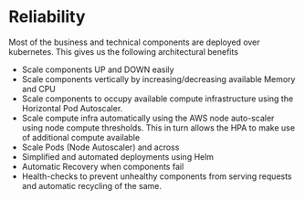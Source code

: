 # Reliability

Most of the business and technical components are deployed over kubernetes.
This gives us the following architectural benefits

 - Scale components UP and DOWN easily
 - Scale components vertically by increasing/decreasing available Memory and CPU
 - Scale components to occupy available compute infrastructure using the Horizontal Pod Autoscaler.
 - Scale compute infra automatically using the AWS node auto-scaler using node compute thresholds. This in turn allows the HPA to make use of additional compute available
 - Scale Pods (Node Autoscaler) and across 
 - Simplified and automated deployments using Helm
 - Automatic Recovery when components fail
 - Health-checks to prevent unhealthy components from serving requests and automatic recycling of the same.

